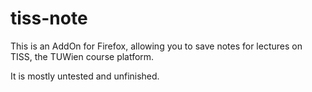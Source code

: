 # tiss-note

This is an AddOn for Firefox, allowing you to save notes for lectures on TISS, the TUWien course platform.

It is mostly untested and unfinished.
